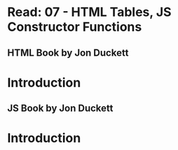 # Read: 07 - HTML Tables, JS Constructor Functions
## HTML Book by Jon Duckett
<h1>Introduction</h1>


## JS Book by Jon Duckett
<h1>Introduction</h1>
